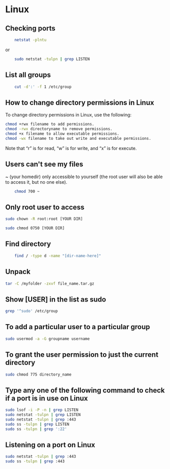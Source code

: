 # Linux 

## Checking ports

```bash
    netstat -plntu
``` 
   or
```bash
    sudo netstat -tulpn | grep LISTEN
```
## List all groups

```bash
    cut -d':' -f 1 /etc/group
```
## How to change directory permissions in Linux
To change directory permissions in Linux, use the following:
```bash
chmod +rwx filename to add permissions.
chmod -rwx directoryname to remove permissions.
chmod +x filename to allow executable permissions.
chmod -wx filename to take out write and executable permissions.
```
Note that “r” is for read, “w” is for write, and “x” is for execute. 

## Users can't see my files

~ (your homedir) only accessible to yourself (the root user will also be able to access it, but no one else).

```bash
    chmod 700 ~
```
## Only root user to access

```bash
sudo chown -R root:root [YOUR DIR]

sudo chmod 0750 [YOUR DIR]
```

## Find directory 
```bash
    find / -type d -name "[dir-name-here]" 
```

## Unpack
```bash
tar -C /myfolder -zxvf file_name.tar.gz
```

## Show [USER] in the list as sudo
```bash
grep '^sudo' /etc/group
```

## To add a particular user to a particular group
```bash
sudo usermod -a -G groupname username
```
## To grant the user permission to just the current directory
```bash
sudo chmod 775 directory_name
```
## Type any one of the following command to check if a port is in use on Linux
```bash
sudo lsof -i -P -n | grep LISTEN
sudo netstat -tulpn | grep LISTEN
sudo netstat -tulpn | grep :443
sudo ss -tulpn | grep LISTEN
sudo ss -tulpn | grep ':22'
```

## Listening on a port on Linux
```bash
sudo netstat -tulpn | grep :443
sudo ss -tulpn | grep :443
```
